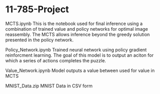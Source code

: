 # 11-785-Project

MCTS.ipynb
This is the notebook used for final inference using a combination of trained value and policy networks for optimal image reassembly. The MCTS allows inference beyond the greedy solution presented in the policy network.

Policy_Network.ipynb
Trained neural network using policy gradient reinforcment learning. The goal of this model is to output an aciton for which a series of actions completes the puzzle.

Value_Network.ipynb
Model outputs a value between used for value in MCTS

MNIST_Data.zip
MNIST Data in CSV form
